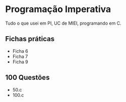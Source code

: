 # Programação Imperativa
Tudo o que usei em PI, UC de MIEI, programando em C.

## Fichas práticas
- Ficha 6
- Ficha 7
- Ficha 9
## 100 Questões
- 50.c
- 100.c
